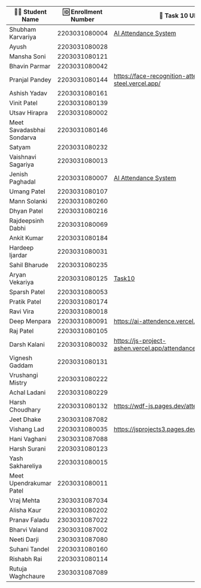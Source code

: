 | 👩‍🎓 Student Name | 🆔 Enrollment Number | 🔗 Task 10 URL | 🐱 GitHub Repository URL |
|-----------------|-------------------|--------------|----------------------|
| Shubham Karvariya | 2203031080004 | [AI Attendance System](https://marvelous-pony-d1462f.netlify.app/task10/)|[Github](https://github.com/5hubhm/J_S)|
| Ayush | 2203031080028 | | |
| Mansha Soni | 2203031080121 | | |
| Bhavin Parmar | 2203031080042 | | |
| Pranjal Pandey | 2203031080144 |https://face-recognition-attendance-steel.vercel.app/ |https://github.com/Pranjallpandey1504/face-recognition-attendance|
| Ashish Yadav | 2203031080161 | | |
| Vinit Patel | 2203031080139 | | |
| Utsav Hirapra | 2203031080002 | | |
| Meet Savadasbhai Sondarva | 2203031080146 | | |
| Satyam | 2203031080232 | | |
| Vaishnavi Sagariya | 2203031080013 | | |
| Jenish Paghadal | 2203031080007 |[AI Attendance System](https://jsassignment-omega.vercel.app/Task9/index.html) |[Github](https://github.com/ItsJESH/JSAssignment) |
| Umang Patel | 2203031080107 | | |
| Mann Solanki | 2203031080260 | | |
| Dhyan Patel | 2203031080216 | | |
| Rajdeepsinh Dabhi | 2203031080069 | | |
| Ankit Kumar | 2203031080184 | | |
| Hardeep Ijardar | 2203031080031 | | |
| Sahil Bharude | 2203031080235 | | |
| Aryan Vekariya | 2203031080125 |[Task10](https://javascript-ecru-seven.vercel.app/task10/Attendance.html) |[Github](https://github.com/aaryanvekariya/javascript)|
| Sparsh Patel | 2203031080053 | | |
| Pratik Patel | 2203031080174 | | |
| Ravi Vira | 2203031080018 | | |
| Deep Menpara | 2203031080091 |https://ai-attendence.vercel.app/ |https://github.com/Deep7133/AI-Attendence |
| Raj Patel | 2203031080105 | | |
| Darsh Kalani | 2203031080032 | https://js-project-ashen.vercel.app/attendance.html | https://github.com/Darshkalani28/JS_Project |
| Vignesh Gaddam | 2203031080131 | | |
| Vrushangi Mistry | 2203031080222 | | |
| Achal Ladani | 2203031080229 | | |
| Harsh Choudhary | 2203031080132 |https://wdf-js.pages.dev/attendance |https://github.com/mrHarshchoudhary/WDF_JS |
| Jeet Dhake | 2303031087082 | | |
| Vishang Lad | 2203031080035 |https://jsprojects3.pages.dev/face_reconigition|https://github.com/vishangl/JSprojects |
| Hani Vaghani | 2303031087088 | | |
| Harsh Surani | 2203031080123 | | |
| Yash Sakhareliya | 2203031080015 | | |
| Meet Upendrakumar Patel | 2203031080011 | | |
| Vraj Mehta | 2303031087034 | | |
| Alisha Kaur | 2203031080202 | | |
| Pranav Faladu | 2303031087022 | | |
| Bharvi Valand | 2303031087002 | | |
| Neeti Darji | 2303031087080 | | |
| Suhani Tandel | 2203031080160 | | |
| Rishabh Rai | 2203031080114 | | |
| Rutuja Waghchaure | 2303031087089 | | |
